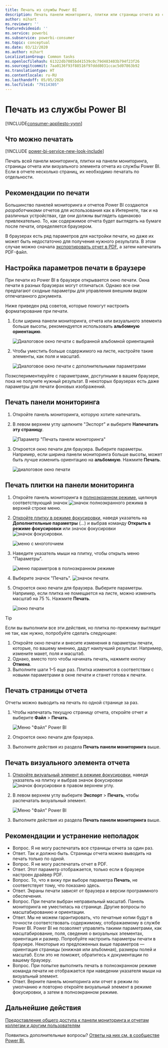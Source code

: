 ```yaml
---
title: Печать из службы Power BI
description: Печать панели мониторинга, плитки или страницы отчета из службы Power BI.
author: mihart
ms.reviewer: ''
featuredvideoid: ''
ms.service: powerbi
ms.subservice: powerbi-consumer
ms.topic: conceptual
ms.date: 03/12/2020
ms.author: mihart
LocalizationGroup: Common tasks
ms.openlocfilehash: 61322db7085bd41539c0c79d483403b794f23f26
ms.sourcegitcommit: 7aa0136f93f88516f97ddd8031ccac5d07863b92
ms.translationtype: HT
ms.contentlocale: ru-RU
ms.lasthandoff: 05/05/2020
ms.locfileid: "79114305"
---
```

# <a name="printing-from-the-power-bi-service"></a>Печать из службы Power BI

[!INCLUDE[consumer-appliesto-yynn](../includes/consumer-appliesto-yynn.md)]
## <a name="what-can-be-printed"></a>Что можно печатать
[!INCLUDE [power-bi-service-new-look-include](../includes/power-bi-service-new-look-include.md)]

Печать всей панели мониторинга, плитки на панели мониторинга, страницы отчета или визуального элемента отчета из службы Power BI. Если в отчете несколько страниц, их необходимо печатать по отдельности. 

## <a name="printing-considerations"></a>Рекомендации по печати

Большинство панелей мониторинга и отчетов Power BI создаются *разработчиками* отчетов для использования как в Интернете, так и на различных устройствах, где они должны выглядеть одинаково привлекательно. То, как содержимое отчета будет выглядеть на бумаге после печати, определяется браузером. 

В браузерах есть ряд параметров для настройки печати, но даже их может быть недостаточно для получения нужного результата. В этом случае можно сначала [экспортировать отчет в PDF](end-user-pdf.md), а затем напечатать PDF-файл. 

## <a name="adjust-your-browser-print-settings"></a>Настройка параметров печати в браузере
При печати из Power BI в браузере открывается окно печати. Окна печати в разных браузерах могут отличаться. Однако все они предлагают сходные параметры для управления внешним видом отпечатанного документа. 

Ниже приведен ряд советов, которые помогут настроить форматирование при печати.

   > 
1. Если ширина панели мониторинга, отчета или визуального элемента больше высоты, рекомендуется использовать **альбомную ориентацию**. 

   ![Диалоговое окно печати с выбранной альбомной ориентацией](./media/end-user-print/power-bi-landscape-layout.png)

2. Чтобы уместить больше содержимого на листе, настройте такие элементы, как поля и масштаб. 

    ![Диалоговое окно печати с дополнительными параметрами](./media/end-user-print/power-bi-margins.png)

Поэкспериментируйте с параметрами, доступными в вашем браузере, пока не получите нужный результат. В некоторых браузерах есть даже параметры для печати фоновых изображений. 

## <a name="print-a-dashboard"></a>Печать панели мониторинга
1. Откройте панель мониторинга, которую хотите напечатать.
2. В левом верхнем углу щелкните "Экспорт" и выберите **Напечатать эту страницу**.
   
    ![Параметр "Печать панели мониторинга"](./media/end-user-print/power-bi-dashboard-print.png)

3. Откроется окно печати для браузера. Выберите параметры. Например, если ширина панели мониторинга больше высоты, может быть лучше изменить ориентацию на **альбомную**. Нажмите **Печать**.
   
    ![диалоговое окно печати](./media/end-user-print/power-bi-print-dash.png)

## <a name="print-a-dashboard-tile"></a>Печать плитки на панели мониторинга
1. Откройте панель мониторинга в [полноэкранном режиме](end-user-focus.md), щелкнув соответствующий значок ![значок полноэкранного режима](./media/end-user-print/power-bi-full-screen.png) в верхней строке меню.

3. [Откройте плитку в режиме фокусировки](end-user-focus.md), наведя указатель на **Дополнительные параметры** (...) и выбрав команду **Открыть в режиме фокусировки** или значок фокусировки ![значок фокусировки](./media/end-user-print/power-bi-focus-icon.png).
   
    ![меню с многоточием](./media/end-user-print/power-bi-menu-options.png)

4. Наведите указатель мыши на плитку, чтобы открыть меню "Параметры".
   
    ![меню параметров в полноэкранном режиме](./media/end-user-print/menu-options-new.png)

4. Выберите значок "Печать". ![значок печати](./media/end-user-print/print-icon.png).     

5. Откроется окно печати для браузера. Выберите параметры. Например, если плитка не помещается на листе, можно изменить масштаб на 75 %. Нажмите **Печать**.

    ![окно печати](./media/end-user-print/power-bi-scale.png) 

> [!TIP]
> Если вы выполнили все эти действия, но плитка по-прежнему выглядит не так, как нужно, попробуйте сделать следующее:
> 1. Откройте окно печати и внесите изменения в параметры печати, которые, по вашему мнению, дадут наилучший результат. Например, измените макет, поля и масштаб. 
> 2. Однако, вместо того чтобы начинать печать, нажмите кнопку **Отмена**. 
> 3. Выполните шаги 1–5 еще раз. Плитка изменится в соответствии с новыми параметрами в окне печати и станет готова к печати.

## <a name="print-a-report-page"></a>Печать страницы отчета
Отчеты можно выводить на печать по одной странице за раз.

1. Чтобы напечатать текущую страницу отчета, откройте отчет и выберите **Файл** > **Печать**.
   
    ![Меню "Файл" Power BI](./media/end-user-print/power-bi-report-print.png)
2. Откроется окно печати для браузера.

3. Выполните действия из раздела **Печать панели мониторинга** выше.
   


## <a name="print-a-report-visual"></a>Печать визуального элемента отчета
1. [Откройте визуальный элемент в режиме фокусировки](end-user-focus.md), наведя указатель на плитку и выбрав значок фокусировки ![значок фокусировки](./media/end-user-print/power-bi-focus-icon.png) в правом верхнем углу.

2. В левом верхнем углу выберите **Экспорт** > **Печать**, чтобы распечатать визуальный элемент.

    ![Меню "Файл" Power BI](./media/end-user-print/power-bi-report-print.png)


3. Выполните действия из раздела **Печать панели мониторинга** выше.

## <a name="considerations-and-troubleshooting"></a>Рекомендации и устранение неполадок

* Вопрос. Я не могу распечатать все страницы отчета за один раз.    
* Ответ. Так и должно быть. Страницы отчета можно выводить на печать только по одной.
* Вопрос. Я не могу распечатать отчет в PDF.    
* Ответ. Этот параметр отображается, только если в браузере настроен драйвер PDF.    
* Вопрос. То, что я вижу при выборе параметра **Печать**, не соответствует тому, что показано здесь.    
* Ответ. Экраны печати зависят от браузера и версии программного обеспечения.
* Вопрос. При печати выбран неправильный масштаб.  Панель мониторинга не уместилась на странице. Другие вопросы по масштабированию и ориентации.    
* Ответ. Мы не можем гарантировать, что печатные копии будут в точности соответствовать содержимому, отображаемому в службе Power BI. Power BI не позволяет управлять такими параметрами, как масштабирование, поля, сведения о визуальных элементах, ориентация и размер. Попробуйте настроить параметры печати в браузере. Некоторые из предложенных выше параметров — ориентация страницы (книжная или альбомная), размеры полей и масштаб. Если это не поможет, обратитесь к документации по вашему браузеру.      
* Вопрос. При попытке выполнить печать в полноэкранном режиме команда печати не отображается при наведении указателя мыши на визуальный элемент.   
* Ответ. Верните панель мониторинга или отчет в режим по умолчанию и повторно откройте визуальный элемент в режиме фокусировки, а затем в полноэкранном режиме. 

## <a name="next-steps"></a>Дальнейшие действия
[Предоставление общего доступа к панели мониторинга и отчетам коллегам и другим пользователям](../service-share-dashboards.md)

Появились дополнительные вопросы? [Ответы на них см. в сообществе Power BI.](https://community.powerbi.com/)

